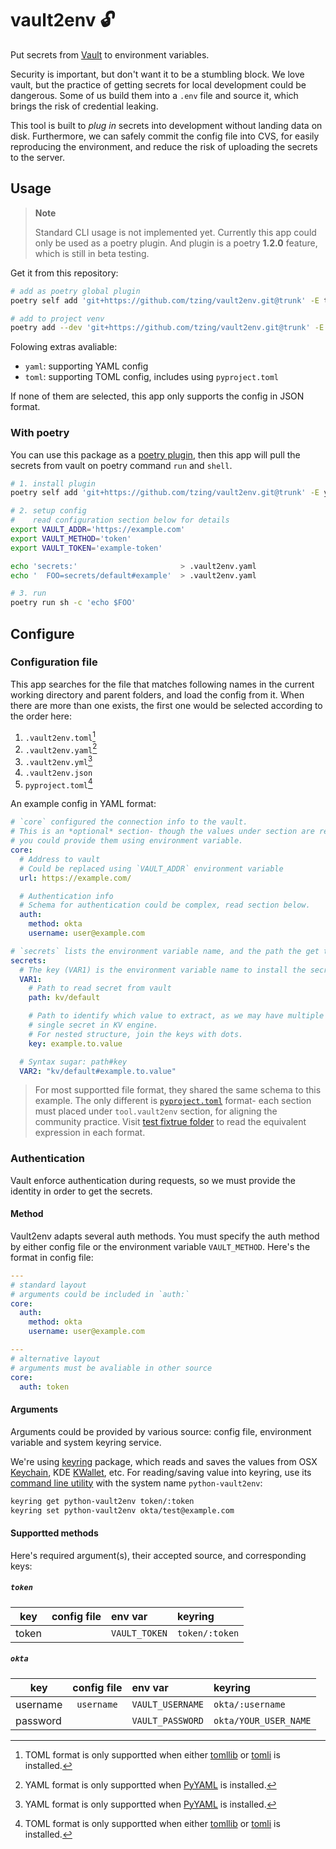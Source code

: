 # vault2env 🔓

Put secrets from [Vault](https://www.vaultproject.io/) to environment variables.

Security is important, but don't want it to be a stumbling block. We love vault, but the practice of getting secrets for local development could be dangerous. Some of us build them into a `.env` file and source it, which brings the risk of credential leaking.

This tool is built to *plug in* secrets into development without landing data on disk. Furthermore, we can safely commit the config file into CVS, for easily reproducing the environment, and reduce the risk of uploading the secrets to the server.


## Usage

> **Note**
>
> Standard CLI usage is not implemented yet.
> Currently this app could only be used as a poetry plugin. And plugin is a poetry **1.2.0** feature, which is still in beta testing.

Get it from this repository:

```bash
# add as poetry global plugin
poetry self add 'git+https://github.com/tzing/vault2env.git@trunk' -E toml

# add to project venv
poetry add --dev 'git+https://github.com/tzing/vault2env.git@trunk' -E toml
```

Folowing extras avaliable:

* `yaml`: supporting YAML config
* `toml`: supporting TOML config, includes using `pyproject.toml`

If none of them are selected, this app only supports the config in JSON format.

### With poetry

You can use this package as a [poetry plugin](https://python-poetry.org/docs/master/plugins/), then this app will pull the secrets from vault on poetry command `run` and `shell`.

```bash
# 1. install plugin
poetry self add 'git+https://github.com/tzing/vault2env.git@trunk' -E yaml

# 2. setup config
#    read configuration section below for details
export VAULT_ADDR='https://example.com'
export VAULT_METHOD='token'
export VAULT_TOKEN='example-token'

echo 'secrets:'                       > .vault2env.yaml
echo '  FOO=secrets/default#example'  > .vault2env.yaml

# 3. run
poetry run sh -c 'echo $FOO'
```


## Configure

### Configuration file

This app searches for the file that matches following names in the current working directory and parent folders, and load the config from it. When there are more than one exists, the first one would be selected according to the order here:

1. `.vault2env.toml`[^1]
2. `.vault2env.yaml`[^2]
3. `.vault2env.yml`[^2]
4. `.vault2env.json`
5. `pyproject.toml`[^1]

[^1]: TOML format is only supportted when either [tomllib](https://docs.python.org/3.11/library/tomllib.html) or [tomli](https://pypi.org/project/tomli/) is installed.
[^2]: YAML format is only supportted when [PyYAML](https://pypi.org/project/PyYAML/) is installed.

An example config in YAML format:

```yaml
# `core` configured the connection info to the vault.
# This is an *optional* section- though the values under section are required,
# you could provide them using environment variable.
core:
  # Address to vault
  # Could be replaced using `VAULT_ADDR` environment variable
  url: https://example.com/

  # Authentication info
  # Schema for authentication could be complex, read section below.
  auth:
    method: okta
    username: user@example.com

# `secrets` lists the environment variable name, and the path the get the secret value
secrets:
  # The key (VAR1) is the environment variable name to install the secret
  VAR1:
    # Path to read secret from vault
    path: kv/default

    # Path to identify which value to extract, as we may have multiple values in
    # single secret in KV engine.
    # For nested structure, join the keys with dots.
    key: example.to.value

  # Syntax sugar: path#key
  VAR2: "kv/default#example.to.value"
```

> For most supportted file format, they shared the same schema to this example. The only different is [`pyproject.toml`](./tests/fixtures/example-pyproject.toml) format- each section must placed under `tool.vault2env` section, for aligning the community practice.
> Visit [test fixtrue folder](./tests/fixtures/) to read the equivalent expression in each format.

### Authentication

Vault enforce authentication during requests, so we must provide the identity in order to get the secrets.

#### Method

Vault2env adapts several auth methods. You must specify the auth method by either config file or the environment variable `VAULT_METHOD`. Here's the format in config file:

```yaml
---
# standard layout
# arguments could be included in `auth:`
core:
  auth:
    method: okta
    username: user@example.com

---
# alternative layout
# arguments must be avaliable in other source
core:
  auth: token
```

#### Arguments

Arguments could be provided by various source: config file, environment variable and system keyring service.

We're using [keyring] package, which reads and saves the values from OSX [Keychain], KDE [KWallet], etc. For reading/saving value into keyring, use its [command line utility] with the system name `python-vault2env`:

[keyring]: https://keyring.readthedocs.io/en/latest/
[Keychain]: https://en.wikipedia.org/wiki/Keychain_%28software%29
[KWallet]: https://en.wikipedia.org/wiki/KWallet
[command line utility]: https://keyring.readthedocs.io/en/latest/#command-line-utility

```bash
keyring get python-vault2env token/:token
keyring set python-vault2env okta/test@example.com
```

#### Supportted methods

Here's required argument(s), their accepted source, and corresponding keys:

##### `token`

| key   | config file | env var        | keyring        |
|-------|:-----------:|:---------------|:---------------|
| token |             | `VAULT_TOKEN`  | `token/:token` |

##### `okta`

| key      | config file | env var          | keyring               |
|----------|:-----------:|:-----------------|:----------------------|
| username | `username`  | `VAULT_USERNAME` | `okta/:username`      |
| password |             | `VAULT_PASSWORD` | `okta/YOUR_USER_NAME` |
